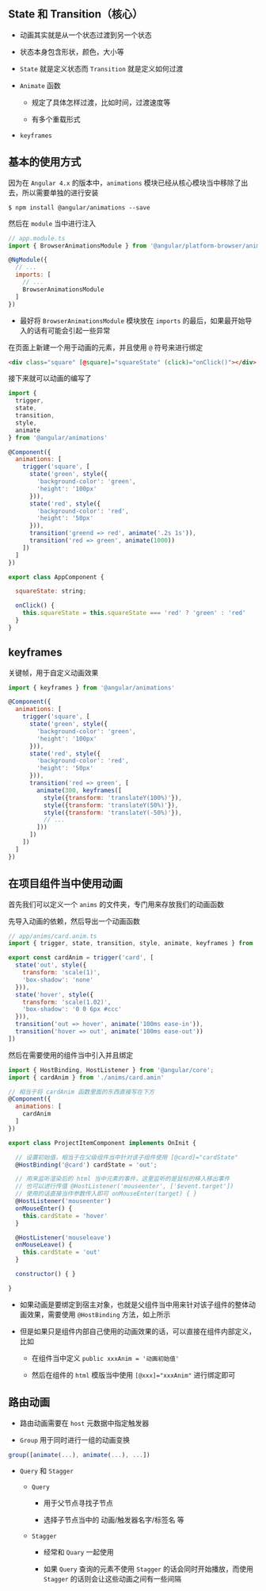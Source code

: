 ## State 和 Transition（核心）

* 动画其实就是从一个状态过渡到另一个状态

* 状态本身包含形状，颜色，大小等

* `State` 就是定义状态而 `Transition` 就是定义如何过渡

* `Animate` 函数

  * 规定了具体怎样过渡，比如时间，过渡速度等

  * 有多个重载形式

* `keyframes`

## 基本的使用方式

因为在 `Angular 4.x` 的版本中，`animations` 模块已经从核心模块当中移除了出去，所以需要单独的进行安装

```
$ npm install @angular/animations --save
```

然后在 `module` 当中进行注入

```js
// app.module.ts
import { BrowserAnimationsModule } from '@angular/platform-browser/animations'

@NgModule({
  // ...
  imports: [
    // ...
    BrowserAnimationsModule
  ]
})
```

* 最好将 `BrowserAnimationsModule` 模块放在 `imports` 的最后，如果最开始导入的话有可能会引起一些异常

在页面上新建一个用于动画的元素，并且使用 `@` 符号来进行绑定

```html
<div class="square" [@square]="squareState" (click)="onClick()"></div>
```

接下来就可以动画的编写了

```js
import {
  trigger,
  state,
  transition,
  style,
  animate
} from '@angular/animations'

@Component({
  animations: [
    trigger('square', [
      state('green', style({
        'background-color': 'green',
        'height': '100px'
      })),
      state('red', style({
        'background-color': 'red',
        'height': '50px'
      })),
      transition('greend => red', animate('.2s 1s')),
      transition('red => green', animate(1000))
    ])
  ]
})

export class AppComponent {

  squareState: string;

  onClick() {
    this.squareState = this.squareState === 'red' ? 'green' : 'red'
  }
}
```


## keyframes

关键帧，用于自定义动画效果

```js
import { keyframes } from '@angular/animations'

@Component({
  animations: [
    trigger('square', [
      state('green', style({
        'background-color': 'green',
        'height': '100px'
      })),
      state('red', style({
        'background-color': 'red',
        'height': '50px'
      })),
      transition('red => green', [
        animate(300, keyframes([
          style({transform: 'translateY(100%)'}),
          style({transform: 'translateY(50%)'}),
          style({transform: 'translateY(-50%)'}),
          // ...
        ]))
      ])
    ])
  ]
})
```


## 在项目组件当中使用动画

首先我们可以定义一个 `anims` 的文件夹，专门用来存放我们的动画函数

先导入动画的依赖，然后导出一个动画函数

```js
// app/anims/card.anim.ts
import { trigger, state, transition, style, animate, keyframes } from '@angular/animations'

export const cardAnim = trigger('card', [
  state('out', style({
    transform: 'scale(1)',
    'box-shadow': 'none'
  })),
  state('hover', style({
    transform: 'scale(1.02)',
    'box-shadow': '0 0 6px #ccc'
  })),
  transition('out => hover', animate('100ms ease-in')),
  transition('hover => out', animate('100ms ease-out'))
])
```

然后在需要使用的组件当中引入并且绑定

```js
import { HostBinding, HostListener } from '@angular/core';
import { cardAnim } from './anims/card.amin'

// 相当于将 cardAnim 函数里面的东西直接写在下方
@Component({
  animations: [
    cardAnim
  ]
})

export class ProjectItemComponent implements OnInit {

  // 设置初始值，相当于在父级组件当中针对该子组件使用 [@card]="cardState"
  @HostBinding('@card') cardState = 'out';

  // 用来监听渲染后的 html 当中元素的事件，这里监听的是鼠标的移入移出事件
  // 也可以进行传值 @HostListener('mouseenter', ['$event.target'])
  // 使用的话直接当作参数传入即可 onMouseEnter(target) { }
  @HostListener('mouseenter')
  onMouseEnter() {
    this.cardState = 'hover'
  }

  @HostListener('mouseleave')
  onMouseLeave() {
    this.cardState = 'out'
  }

  constructor() { }

}
```

* 如果动画是要绑定到宿主对象，也就是父组件当中用来针对该子组件的整体动画效果，需要使用 `@HostBinding` 方法，如上所示

* 但是如果只是组件内部自己使用的动画效果的话，可以直接在组件内部定义，比如

  * 在组件当中定义 `public xxxAnim = '动画初始值'`
  
  * 然后在组件的 `html` 模版当中使用 `[@xxx]="xxxAnim"` 进行绑定即可


## 路由动画

* 路由动画需要在 `host` 元数据中指定触发器

* `Group` 用于同时进行一组的动画变换

```js
group([animate(...), animate(...), ...])
```

* `Query` 和 `Stagger`

  * `Query`

    * 用于父节点寻找子节点

    * 选择子节点当中的 动画/触发器名字/标签名 等

  * `Stagger`

    * 经常和 `Quary` 一起使用

    * 如果 `Query` 查询的元素不使用 `Stagger` 的话会同时开始播放，而使用 `Stagger` 的话则会让这些动画之间有一些间隔
